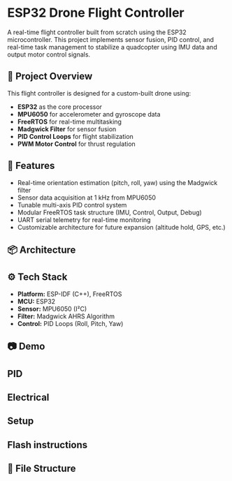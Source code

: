 # ESP32 Drone Flight Controller

A real-time flight controller built from scratch using the ESP32 microcontroller. This project implements sensor fusion, PID control, and real-time task management to stabilize a quadcopter using IMU data and output motor control signals.

## 🚀 Project Overview

This flight controller is designed for a custom-built drone using:
- **ESP32** as the core processor
- **MPU6050** for accelerometer and gyroscope data
- **FreeRTOS** for real-time multitasking
- **Madgwick Filter** for sensor fusion
- **PID Control Loops** for flight stabilization
- **PWM Motor Control** for thrust regulation

## 🧠 Features

- Real-time orientation estimation (pitch, roll, yaw) using the Madgwick filter
- Sensor data acquisition at 1 kHz from MPU6050
- Tunable multi-axis PID control system
- Modular FreeRTOS task structure (IMU, Control, Output, Debug)
- UART serial telemetry for real-time monitoring
- Customizable architecture for future expansion (altitude hold, GPS, etc.)

## 📦 Architecture


## ⚙️ Tech Stack

- **Platform:** ESP-IDF (C++), FreeRTOS
- **MCU:** ESP32
- **Sensor:** MPU6050 (I²C)
- **Filter:** Madgwick AHRS Algorithm
- **Control:** PID Loops (Roll, Pitch, Yaw)

## 📷 Demo

## PID

## Electrical

## Setup

## Flash instructions

## 📁 File Structure


